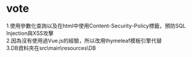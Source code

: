 # vote
1.使用參數化查詢以及在html中使用Content-Security-Policy標籤，預防SQL Injection與XSS攻擊<br/>
2.因為沒有使用過Vue.js的經驗，所以改用thymeleaf模板引擎代替<br/>
3.DB資料夾在src\main\resources\DB
